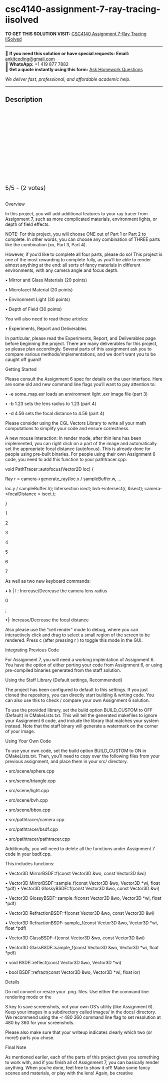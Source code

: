 # csc4140-assignment-7-ray-tracing-iisolved
**TO GET THIS SOLUTION VISIT:** [CSC4140 Assignment 7-Ray Tracing IISolved](https://www.ankitcodinghub.com/product/csc4140-assignment-vii-solved-2/)


---

📩 **If you need this solution or have special requests:** **Email:** ankitcoding@gmail.com  
📱 **WhatsApp:** +1 419 877 7882  
📄 **Get a quote instantly using this form:** [Ask Homework Questions](https://www.ankitcodinghub.com/services/ask-homework-questions/)

*We deliver fast, professional, and affordable academic help.*

---

<h2>Description</h2>



<div class="kk-star-ratings kksr-auto kksr-align-center kksr-valign-top" data-payload="{&quot;align&quot;:&quot;center&quot;,&quot;id&quot;:&quot;116886&quot;,&quot;slug&quot;:&quot;default&quot;,&quot;valign&quot;:&quot;top&quot;,&quot;ignore&quot;:&quot;&quot;,&quot;reference&quot;:&quot;auto&quot;,&quot;class&quot;:&quot;&quot;,&quot;count&quot;:&quot;2&quot;,&quot;legendonly&quot;:&quot;&quot;,&quot;readonly&quot;:&quot;&quot;,&quot;score&quot;:&quot;5&quot;,&quot;starsonly&quot;:&quot;&quot;,&quot;best&quot;:&quot;5&quot;,&quot;gap&quot;:&quot;4&quot;,&quot;greet&quot;:&quot;Rate this product&quot;,&quot;legend&quot;:&quot;5\/5 - (2 votes)&quot;,&quot;size&quot;:&quot;24&quot;,&quot;title&quot;:&quot;CSC4140 Assignment 7-Ray Tracing IISolved&quot;,&quot;width&quot;:&quot;138&quot;,&quot;_legend&quot;:&quot;{score}\/{best} - ({count} {votes})&quot;,&quot;font_factor&quot;:&quot;1.25&quot;}">

<div class="kksr-stars">

<div class="kksr-stars-inactive">
            <div class="kksr-star" data-star="1" style="padding-right: 4px">


<div class="kksr-icon" style="width: 24px; height: 24px;"></div>
        </div>
            <div class="kksr-star" data-star="2" style="padding-right: 4px">


<div class="kksr-icon" style="width: 24px; height: 24px;"></div>
        </div>
            <div class="kksr-star" data-star="3" style="padding-right: 4px">


<div class="kksr-icon" style="width: 24px; height: 24px;"></div>
        </div>
            <div class="kksr-star" data-star="4" style="padding-right: 4px">


<div class="kksr-icon" style="width: 24px; height: 24px;"></div>
        </div>
            <div class="kksr-star" data-star="5" style="padding-right: 4px">


<div class="kksr-icon" style="width: 24px; height: 24px;"></div>
        </div>
    </div>

<div class="kksr-stars-active" style="width: 138px;">
            <div class="kksr-star" style="padding-right: 4px">


<div class="kksr-icon" style="width: 24px; height: 24px;"></div>
        </div>
            <div class="kksr-star" style="padding-right: 4px">


<div class="kksr-icon" style="width: 24px; height: 24px;"></div>
        </div>
            <div class="kksr-star" style="padding-right: 4px">


<div class="kksr-icon" style="width: 24px; height: 24px;"></div>
        </div>
            <div class="kksr-star" style="padding-right: 4px">


<div class="kksr-icon" style="width: 24px; height: 24px;"></div>
        </div>
            <div class="kksr-star" style="padding-right: 4px">


<div class="kksr-icon" style="width: 24px; height: 24px;"></div>
        </div>
    </div>
</div>


<div class="kksr-legend" style="font-size: 19.2px;">
            5/5 - (2 votes)    </div>
    </div>
&nbsp;

Overview

In this project, you will add additional features to your ray tracer from Assignment 7, such as more complicated materials, environment lights, or depth of field effects.

NOTE: For this project, you will choose ONE out of Part 1 or Part 2 to complete. In other words, you can choose any combination of THREE parts like the combination (xx, Part 3, Part 4).

However, if you’d like to complete all four parts, please do so! This project is one of the most rewarding to complete fully, as you’ll be able to render almost anything at the end: all sorts of fancy materials in different environments, with any camera angle and focus depth.

• Mirror and Glass Materials (20 points)

• Microfacet Material (20 points)

• Environment Light (30 points)

• Depth of Field (30 points)

You will also need to read these articles:

• Experiments, Report and Deliverables

In particular, please read the Experiments, Report, and Deliverables page before beginning the project. There are many deliverables for this project, so please plan accordingly. Several parts of this assignment ask you to compare various methods/implementations, and we don’t want you to be caught off guard!

Getting Started

Please consult the Assignment 6 spec for details on the user interface. Here are some old and new command line flags you’ll want to pay attention to:

• -e some_map.exr loads an environment light .exr image file (part 3)

• -b 1.23 sets the lens radius to 1.23 (part 4)

• -d 4.56 sets the focal distance to 4.56 (part 4)

Please consider using the CGL Vectors Library to write all your math computations to simplify your code and ensure correctness.

A new mouse interaction: In render mode, after thin lens has been implemented, you can right click on a part of the image and automatically set the appropriate focal distance (autofocus). This is already done for people using pre-built binaries. For people using their own Assignment 6 code, you need to add this function to your pathtracer.cpp:

void PathTracer::autofocus(Vector2D loc) {

Ray r = camera-&gt;generate_ray(loc.x / sampleBuffer.w, …

loc.y / sampleBuffer.h); Intersection isect; bvh-&gt;intersect(r, &amp;isect); camera-&gt;focalDistance = isect.t;

}

1

2

3

4

5

6

7

As well as two new keyboard commands:

• k | l : Increase/Decrease the camera lens radius

0

;

•|: Increase/Decrease the focal distance

Also please use the “cell render” mode to debug, where you can interactively click and drag to select a small region of the screen to be rendered. Press c (after pressing r ) to toggle this mode in the GUI.

Integrating Previous Code

For Assignment 7, you will need a working implentation of Assignment 6. You have the option of either porting your code from Assignment 6, or using pre-compiled binaries generated from the staff solution.

Using the Staff Library (Default settings, Recommended)

The project has been configured to default to this settings. If you just cloned the repository, you can directly start building &amp; writing code. You can also use this to check / compare your own Assignment 6 solution.

To use the provided library, set the build option BUILD_CUSTOM to OFF (Default) in CMakeLists.txt. This will tell the generated makefiles to ignore your Assignment 6 code, and include the library that matches your system instead. Note that the staff binary will generate a watermark on the corner of your image.

Using Your Own Code

To use your own code, set the build option BUILD_CUSTOM to ON in CMakeLists.txt. Then, you’ll need to copy over the following files from your previous assignment, and place them in your src/ directory.

• src/scene/sphere.cpp

• src/scene/triangle.cpp

• src/scene/light.cpp

• src/scene/bvh.cpp

• src/scene/bbox.cpp

• src/pathtracer/camera.cpp

• src/pathtracer/bsdf.cpp

• src/pathtracer/pathtracer.cpp

Additionally, you will need to delete all the functions under Assignment 7 code in your bsdf.cpp.

This includes functions:

• Vector3D MirrorBSDF::f(const Vector3D &amp;wo, const Vector3D &amp;wi)

• Vector3D MirrorBSDF::sample_f(const Vector3D &amp;wo, Vector3D *wi, float *pdf) • Vector3D GlossyBSDF::f(const Vector3D &amp;wo, const Vector3D &amp;wi)

• Vector3D GlossyBSDF::sample_f(const Vector3D &amp;wo, Vector3D *wi, float *pdf)

• Vector3D RefractionBSDF::f(const Vector3D &amp;wo, const Vector3D &amp;wi)

• Vector3D RefractionBSDF::sample_f(const Vector3D &amp;wo, Vector3D *wi, float *pdf)

• Vector3D GlassBSDF::f(const Vector3D &amp;wo, const Vector3D &amp;wi)

• Vector3D GlassBSDF::sample_f(const Vector3D &amp;wo, Vector3D *wi, float *pdf)

• void BSDF::reflect(const Vector3D &amp;wo, Vector3D *wi)

• bool BSDF::refract(const Vector3D &amp;wo, Vector3D *wi, float ior)

Details

Do not convert or resize your .png. files. Use either the command line rendering mode or the

S key to save screenshots, not your own OS’s utility (like Assignment 6). Keep your images in a subdirectory called images/ in the docs/ directory. We recommend using the -r 480 360 command line flag to set resolution at 480 by 360 for your screenshots.

Please also make sure that your writeup indicates clearly which two (or more!) parts you chose.

Final Note

As mentioned earlier, each of the parts of this project gives you something to work with, and if you finish all of Assignment 7, you can basically render anything. When you’re done, feel free to show it off! Make some fancy scenes and materials, or play with the lens! Again, be creative
